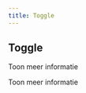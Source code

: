 ```yaml
---
title: Toggle
---
```


## Toggle

<div id="example-content-1" style="display: none;">
    Lorem ipsum dolor sit amet, consectetur adipiscing elit. Sed dapibus massa a molestie faucibus. Praesent mattis mauris quam, a sagittis sapien varius malesuada. Maecenas venenatis feugiat augue, in tempor erat fermentum non. In hac habitasse platea dictumst.
</div>

<a class="toggle" data-toggle="{ 'selector' : '#example-content-1' }">Toon meer informatie</a>


<div id="example-content-2" style="display: none;">
    Lorem ipsum dolor sit amet, consectetur adipiscing elit. Sed dapibus massa a molestie faucibus. Praesent mattis mauris quam, a sagittis sapien varius malesuada. Maecenas venenatis feugiat augue, in tempor erat fermentum non. In hac habitasse platea dictumst.
</div>

<a class="toggle-text toggle-width-full" data-toggle="{ 'selector' : '#example-content-2' }">Toon meer informatie</a>